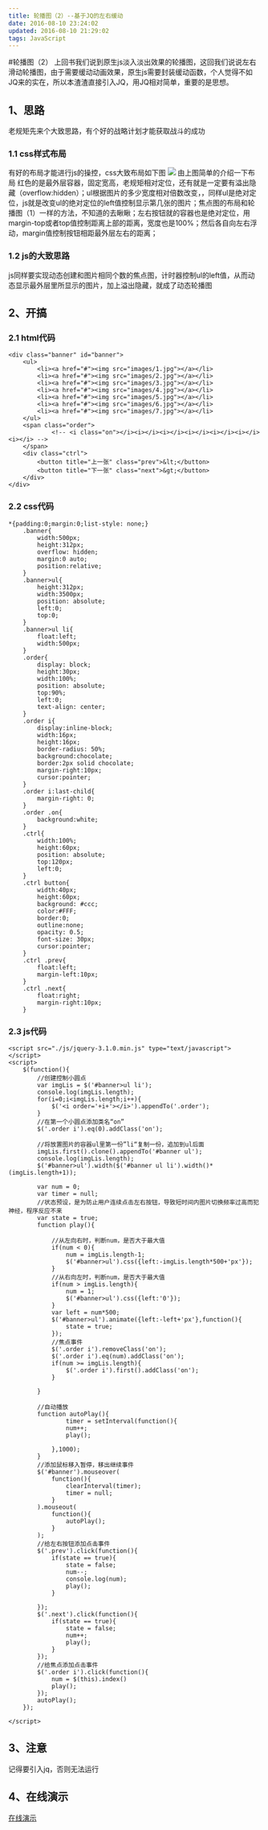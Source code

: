 ```yaml
---
title: 轮播图（2）--基于JQ的左右缓动
date: 2016-08-10 23:24:02
updated: 2016-08-10 21:29:02
tags: JavaScript
---
```


#轮播图（2）
上回书我们说到原生js淡入淡出效果的轮播图，这回我们说说左右滑动轮播图，由于需要缓动动画效果，原生js需要封装缓动函数，个人觉得不如JQ来的实在，所以本渣渣直接引入JQ，用JQ相对简单，重要的是思想。


<!--more-->


## 1、思路
老规矩先来个大致思路，有个好的战略计划才能获取战斗的成功
### 1.1 css样式布局
有好的布局才能进行js的操控，css大致布局如下图
<img src="http://www.magicyou.cn/usr/uploads/2016/12/229340023.png">
由上图简单的介绍一下布局
红色的是最外层容器，固定宽高，老规矩相对定位，还有就是一定要有溢出隐藏（overflow:hidden）；ul根据图片的多少宽度相对倍数改变，，同样ul是绝对定位，js就是改变ul的绝对定位的left值控制显示第几张的图片；焦点图的布局和轮播图（1）一样的方法，不知道的去瞅瞅；左右按钮就的容器也是绝对定位，用margin-top或者top值控制距离上部的距离，宽度也是100%；然后各自向左右浮动，margin值控制按钮相距最外层左右的距离；
### 1.2 js的大致思路
js同样要实现动态创建和图片相同个数的焦点图，计时器控制ul的left值，从而动态显示最外层里所显示的图片，加上溢出隐藏，就成了动态轮播图
## 2、开搞
### 2.1 html代码

	<div class="banner" id="banner">
		<ul>
			<li><a href="#"><img src="images/1.jpg"></a></li>
			<li><a href="#"><img src="images/2.jpg"></a></li>
			<li><a href="#"><img src="images/3.jpg"></a></li>
			<li><a href="#"><img src="images/4.jpg"></a></li>
			<li><a href="#"><img src="images/5.jpg"></a></li>
			<li><a href="#"><img src="images/6.jpg"></a></li>
			<li><a href="#"><img src="images/7.jpg"></a></li>
		</ul>
		<span class="order">
				<!-- <i class="on"></i><i></i><i></i><i></i><i></i><i></i><i></i> -->	
		</span>
		<div class="ctrl">
			<button title="上一张" class="prev">&lt;</button>
			<button title="下一张" class="next">&gt;</button>
		</div>
	</div>

### 2.2 css代码
	
	*{padding:0;margin:0;list-style: none;}
		.banner{
			width:500px;
			height:312px;
			overflow: hidden;
			margin:0 auto;
			position:relative;
		}
		.banner>ul{
			height:312px;
			width:3500px;
			position: absolute;
			left:0;
			top:0;
		}
		.banner>ul li{
			float:left;	
			width:500px;
		}
		.order{
			display: block;
			height:30px;
			width:100%;
			position: absolute;
			top:90%;
			left:0;
			text-align: center;
		}
		.order i{
			display:inline-block;
			width:16px;
			height:16px;
			border-radius: 50%;
			background:chocolate;
			border:2px solid chocolate;
			margin-right:10px;
			cursor:pointer;
		}
		.order i:last-child{
			margin-right: 0;
		}
		.order .on{
			background:white;
		}
		.ctrl{
			width:100%;
			height:60px;
			position: absolute;
			top:120px;
			left:0;
		}
		.ctrl button{
			width:40px;
			height:60px;
			background: #ccc;
			color:#FFF;
			border:0;
			outline:none;
			opacity: 0.5;
			font-size: 30px;
			cursor:pointer;
		}
		.ctrl .prev{
			float:left;
			margin-left:10px;
		}
		.ctrl .next{
			float:right;
			margin-right:10px;
		}

### 2.3 js代码

	<script src="./js/jquery-3.1.0.min.js" type="text/javascript"></script>
	<script>
		$(function(){
			//创建控制小圆点
			var imgLis = $('#banner>ul li');
			console.log(imgLis.length);
			for(i=0;i<imgLis.length;i++){
				$('<i order='+i+'></i>').appendTo('.order');
			}
			//在第一个小圆点添加类名“on”
			$('.order i').eq(0).addClass('on');

			//将放置图片的容器ul里第一份”li“复制一份，追加到ul后面
			imgLis.first().clone().appendTo('#banner ul');
			console.log(imgLis.length);
			$('#banner>ul').width($('#banner ul li').width()*(imgLis.length+1));

			var num = 0;
			var timer = null;
			//状态预设，是为防止用户连续点击左右按钮，导致短时间内图片切换频率过高而犯神经，程序反应不来
			var state = true;
			function play(){

				//从左向右时，判断num，是否大于最大值
				if(num < 0){
					num = imgLis.length-1;
					$('#banner>ul').css({left:-imgLis.length*500+'px'});
				}
				//从右向左时，判断num，是否大于最大值
				if(num > imgLis.length){
					num = 1;
					$('#banner>ul').css({left:'0'});
				}
				var left = num*500;
				$('#banner>ul').animate({left:-left+'px'},function(){
					state = true;
				});
				//焦点事件
				$('.order i').removeClass('on');
				$('.order i').eq(num).addClass('on');
				if(num >= imgLis.length){
					$('.order i').first().addClass('on');
				}
				
			}
			
			//自动播放
			function autoPlay(){
				    timer = setInterval(function(){
					num++;
					play();
					
				},1000);
			}
			//添加鼠标移入暂停，移出继续事件
			$('#banner').mouseover(
				function(){
					clearInterval(timer);
					timer = null;
				}
			).mouseout(
				function(){
					autoPlay();
				}
			);
			//给左右按钮添加点击事件
			$('.prev').click(function(){
				if(state == true){
					state = false;
					num--;
					console.log(num);
					play();					
				}

			});
			$('.next').click(function(){
				if(state == true){
					state = false;
					num++;
					play();
				}
			});
			//给焦点添加点击事件
			$('.order i').click(function(){
				num = $(this).index()
				play();
			});
			autoPlay();
		});

	</script>
	

## 3、注意
记得要引入jq，否则无法运行
## 4、在线演示
[在线演示](http://www.magicyou.cn/resource/20160810)